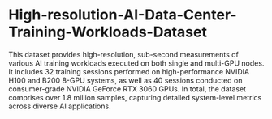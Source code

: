 # High-resolution-AI-Data-Center-Training-Workloads-Dataset
This dataset provides high-resolution, sub-second measurements of various AI training workloads executed on both single and multi-GPU nodes. It includes 32 training sessions performed on high-performance NVIDIA H100 and B200 8-GPU systems, as well as 40 sessions conducted on consumer-grade NVIDIA GeForce RTX 3060 GPUs. In total, the dataset comprises over 1.8 million samples, capturing detailed system-level metrics across diverse AI applications.
